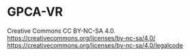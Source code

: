 # GPCA-VR

Creative Commons CC BY-NC-SA 4.0.
https://creativecommons.org/licenses/by-nc-sa/4.0/
https://creativecommons.org/licenses/by-nc-sa/4.0/legalcode
